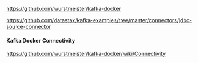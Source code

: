 
https://github.com/wurstmeister/kafka-docker

https://github.com/datastax/kafka-examples/tree/master/connectors/jdbc-source-connector

#### Kafka Docker Connectivity
https://github.com/wurstmeister/kafka-docker/wiki/Connectivity
